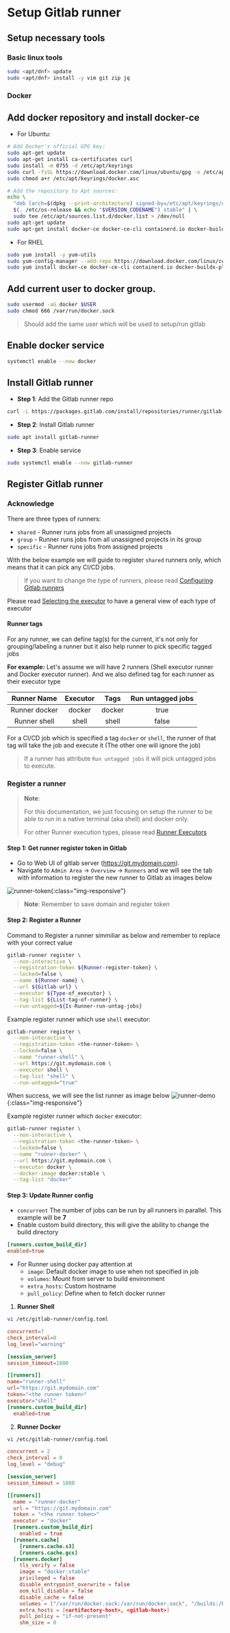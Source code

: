 # Setup Gitlab runner

## Setup necessary tools

### Basic linux tools

```bash
sudo <apt/dnf> update
sudo <apt/dnf> install -y vim git zip jq
``` 

### Docker

## Add docker repository and install docker-ce

* For Ubuntu:

```bash
# Add Docker's official GPG key:
sudo apt-get update
sudo apt-get install ca-certificates curl
sudo install -m 0755 -d /etc/apt/keyrings
sudo curl -fsSL https://download.docker.com/linux/ubuntu/gpg -o /etc/apt/keyrings/docker.asc
sudo chmod a+r /etc/apt/keyrings/docker.asc

# Add the repository to Apt sources:
echo \
  "deb [arch=$(dpkg --print-architecture) signed-by=/etc/apt/keyrings/docker.asc] https://download.docker.com/linux/ubuntu \
  $(. /etc/os-release && echo "$VERSION_CODENAME") stable" | \
  sudo tee /etc/apt/sources.list.d/docker.list > /dev/null
sudo apt-get update
sudo apt-get install docker-ce docker-ce-cli containerd.io docker-buildx-plugin docker-compose-plugin
```

* For RHEL

```bash
sudo yum install -y yum-utils
sudo yum-config-manager --add-repo https://download.docker.com/linux/centos/docker-ce.repo
sudo yum install docker-ce docker-ce-cli containerd.io docker-buildx-plugin docker-compose-plugin
```

## Add current user to docker group. 

```bash
sudo usermod -aG docker $USER
sudo chmod 666 /var/run/docker.sock
```
> Should add the same user which will be used to setup/run gitlab


## Enable docker service

```bash 
systemctl enable --now docker
```

## Install Gitlab runner

- **Step 1**: Add the Gitlab runner repo

```bash
curl -L https://packages.gitlab.com/install/repositories/runner/gitlab-runner/script.deb.sh | sudo bash
```

- **Step 2**: Install Gitlab runner
```bash
sudo apt install gitlab-runner
```

- **Step 3**: Enable service
```bash
sudo systemctl enable --now gitlab-runner
```

## Register Gitlab runner

### Acknowledge

There are three types of runners:

- `shared` - Runner runs jobs from all unassigned projects
- `group` - Runner runs jobs from all unassigned projects in its group
- `specific` - Runner runs jobs from assigned projects

With the below example we will guide to register `shared` runners only, which means that it can pick any CI/CD jobs. 

> If you want to change the type of runners, please read [Configuring Gitlab runners](https://docs.gitlab.com/runner/register/)

Please read [Selecting the executor](https://docs.gitlab.com/runner/executors/README.html#selecting-the-executor) to have a general view of each type of executor


#### Runner tags

For any runner, we can define tag(s) for the current, it's not only for grouping/labeling a runner but it also help runner to pick specific tagged jobs

**For example:**
Let's assume we will have 2 runners (Shell executor runner and Docker executor runner). And we also defined tag for each runner as their executor type

|  Runner Name  | Executor |   Tags  | Run untagged jobs |
| :------------:| :-------:| :-----: | :---------------: |
| Runner docker |  docker  | docker  |       true        |
| Runner shell  |  shell   | shell   |       false       |

For a CI/CD job which is specified a tag `docker` or `shell`, the runner of that tag will take the job and execute it (The other one will ignore the job)

> If a runner has attribute `Run untagged jobs` it will pick untagged jobs to execute.

### Register a runner

>**Note**:
>
>For this documentation, we just focusing on setup the runner to be able to run in a native terminal (aka shell) and docker only.
>
> For other Runner execution types, please read [Runner Executors](https://docs.gitlab.com/runner/executors/README.html)


#### Step 1: Get runner register token in Gitlab

- Go to Web UI of gitlab server (https://git.mydomain.com).
- Navigate to `Admin Area` -> `Overview` -> `Runners` and we will see the tab with information to register the new runner to Gitlab as images below

![runner-token](/resources/images/Gitlab/runner-token.png){:class="img-responsive"}

>**Note**: Remember to save domain and register token

#### Step 2: Register a Runner

Command to Register a runner simmiliar as below and remember to replace with your correct value

```bash
gitlab-runner register \
  --non-interactive \
  --registration-token ${Runner-register-token} \
  --locked=false \
  --name ${Runner-name} \
  --url ${Gitlab-url} \
  --executor ${Type-of_executor} \
  --tag-list ${List-tag-of-runner} \
  --run-untagged=${Is-Runner-run-untag-jobs}
```

Example register runner which use `shell` executor:

```bash
gitlab-runner register \
  --non-interactive \
  --registration-token <the-runner-token> \
  --locked=false \
  --name "runner-shell" \
  --url https://git.mydomain.com \
  --executor shell \
  --tag-list "shell" \
  --run-untagged="true"
```

When success, we will see the list runner as image below 
![runner-demo](/resources/images/Gitlab/runner-demo.png){:class="img-responsive"}

Example register runner which `docker` executor:

```bash
gitlab-runner register \
  --non-interactive \
  --registration-token <the-runner-token> \
  --locked=false \
  --name "runner-docker" \
  --url https://git.mydomain.com \
  --executor docker \
  --docker-image docker:stable \
  --tag-list "docker"
```

#### Step 3: Update Runner config

+ `concurrent` The number of jobs can be run by all runners in parallel. This example will be **7**
+ Enable custom build directory, this will give the ability to change the build directory

```toml
[runners.custom_build_dir]
enabled=true
```

* For Runner using docker pay attention at
  + `image`: Default docker image to use when not specified in job
  + `volumes`: Mount from server to build environment
  + `extra_hosts`: Custom hostname
  + `pull_policy`: Define when to fetch docker runner

1. **Runner Shell**

```bash
vi /etc/gitlab-runner/config.toml
```

```toml
concurrent=7
check_interval=0
log_level="warning"

[session_server]
session_timeout=1800

[[runners]]
name="runner-shell"
url="https://git.mydomain.com"
token="<the runner token>"
executor="shell"
[runners.custom_build_dir]
  enabled=true
```

2. **Runner Docker**

```bash
vi /etc/gitlab-runner/config.toml
```

```toml
concurrent = 2
check_interval = 0
log_level = "debug"

[session_server]
session_timeout = 1800

[[runners]]
  name = "runner-docker"
  url = "https://git.mydomain.com"
  token = "<the runner token>"
  executor = "docker"
  [runners.custom_build_dir]
    enabled = true
  [runners.cache]
    [runners.cache.s3]
    [runners.cache.gcs]
  [runners.docker]
    tls_verify = false
    image = "docker:stable"
    privileged = false
    disable_entrypoint_overwrite = false
    oom_kill_disable = false
    disable_cache = false
    volumes = ["/var/run/docker.sock:/var/run/docker.sock", "/builds:/builds", "/builds/cache:/cache", "/builds/gradle:/root/.gradle", "/builds/npm:/root/.npm", "/builds/jspm:/root/.jspm"]
    extra_hosts = [<artifactory-host>, <gitlab-host>]
    pull_policy = "if-not-present"
    shm_size = 0
```
